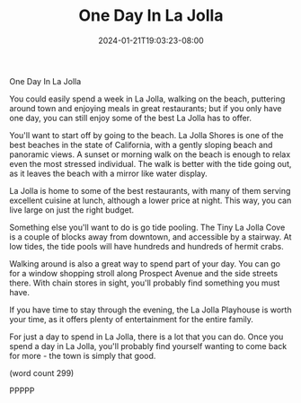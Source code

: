﻿---
title: "One Day In La Jolla"
date: 2024-01-21T19:03:23-08:00
description: "La Jolla California Tips for Web Success"
featured_image: "/images/La Jolla California.jpg"
tags: ["La Jolla California"]
---

One Day In La Jolla

You could easily spend a week in La Jolla, walking
on the beach, puttering around town and enjoying
meals in great restaurants; but if you only have 
one day, you can still enjoy some of the best La
Jolla has to offer.

You'll want to start off by going to the beach.  La
Jolla Shores is one of the best beaches in the 
state of California, with a gently sloping beach
and panoramic views.  A sunset or morning walk
on the beach is enough to relax even the most
stressed individual. The walk is better with the
tide going out, as it leaves the beach with a 
mirror like water display.

La Jolla is home to some of the best restaurants,
with many of them serving excellent cuisine at
lunch, although a lower price at night.  This way,
you can live large on just the right budget.

Something else you'll want to do is go tide pooling.
The Tiny La Jolla Cove is a couple of blocks away
from downtown, and accessible by a stairway.  At
low tides, the tide pools will have hundreds and
hundreds of hermit crabs.

Walking around is also a great way to spend part
of your day.  You can go for a window shopping
stroll along Prospect Avenue and the side streets
there.  With chain stores in sight, you'll 
probably find something you must have.  

If you have time to stay through the evening,
the La Jolla Playhouse is worth your time, as it
offers plenty of entertainment for the entire
family.

For just a day to spend in La Jolla, there is a
lot that you can do.  Once you spend a day in
La Jolla, you'll probably find yourself wanting
to come back for more - the town is simply that
good.

(word count 299)

PPPPP
